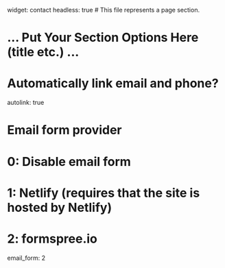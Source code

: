 widget: contact
headless: true  # This file represents a page section.

# ... Put Your Section Options Here (title etc.) ...

# Automatically link email and phone?
autolink: true

# Email form provider
#   0: Disable email form
#   1: Netlify (requires that the site is hosted by Netlify)
#   2: formspree.io
email_form: 2
